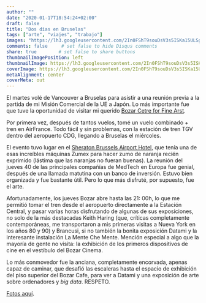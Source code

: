 ```yaml
---
author: ""
date: "2020-01-17T18:54:24+02:00"
draft: false
title: "Dos días en Bruselas"
tags: ["arte", "viajes", "trabajo"]
images: "https://lh3.googleusercontent.com/2In0FShT9souDsV3s5ISKa15ULSgpOWhY1XhL2SQS4LS2DwnwIM8l7RyJfza4JLYvHgggjNH-oVF3MZOel4rbNh44HrhwjziaCfVFZ_312yCFmr7LxJxZbhCrGNPr6KR3F3LGme3SBo=w1920-h1080"
comments: false     # set false to hide Disqus comments
share: true        # set false to share buttons
thumbnailImagePosition: left
thumbnailImage: https://lh3.googleusercontent.com/2In0FShT9souDsV3s5ISKa15ULSgpOWhY1XhL2SQS4LS2DwnwIM8l7RyJfza4JLYvHgggjNH-oVF3MZOel4rbNh44HrhwjziaCfVFZ_312yCFmr7LxJxZbhCrGNPr6KR3F3LGme3SBo=w1920-h1080
coverImage: https://lh3.googleusercontent.com/2In0FShT9souDsV3s5ISKa15ULSgpOWhY1XhL2SQS4LS2DwnwIM8l7RyJfza4JLYvHgggjNH-oVF3MZOel4rbNh44HrhwjziaCfVFZ_312yCFmr7LxJxZbhCrGNPr6KR3F3LGme3SBo=w1920-h1080
metaAlignment: center
coverMeta: out
---
```


El martes volé de Vancouver a Bruselas para asistir a una reunión previa a la partida de mi Misión Comercial de la UE a Japón. Lo más importante fue que tuve la oportunidad de visitar mi querido [Bozar Cetre for Fine Arst](https://www.bozar.be/en).

<!--more-->

Por primera vez, después de tantos vuelos, tomé un vuelo combinado + tren en AirFrance. Todo fácil y sin problemas, con la estación de tren TGV dentro del aeropuerto CDG, llegando a Bruselas el miércoles.

El evento tuvo lugar en el [Sheraton Brussels Airport Hotel](https://www.marriott.com/hotels/travel/brusi-sheraton-brussels-airport-hotel/), que tenía una de esas increíbles máquinas Zumex para hacer zumo de naranja recién exprimido (lástima que las naranjas no fueran buenas). La reunión del jueves 40 de las principales compañías de MedTech en Europa fue genial, después de una llamada matutina con un banco de inversión. Estuvo bien organizada y fue bastante útil. Pero lo que más disfruté, por supuesto, fue el arte.

Afortunadamente, los jueves Bozar abre hasta las 21: 00h, lo que me permitió tomar el tren desde el aeropuerto directamente a la Estación Central, y pasar varias horas disfrutando de algunas de sus exposiciones, no solo de la más destacadas Keith Haring (que, críticas completamente contemporáneas, me transportaron a mis primeras visitas a Nueva York en los años 80 y 90) y Brancusi, si no también la bonita exposición Datami y la interesante instalación La Mente Che Mente. Mención especial a algo que la mayoría de gente no visita: la exhibición de los primeros dispositivos de cine en el vestíbulo del Bozar Cinema.

Lo más conmovedor fue la anciana, completamente encorvada, apenas capaz de caminar, que desafió las escaleras hasta el espacio de exhibición del piso superior del Bozar Cafe, para ver a Datami y una exposición de arte sobre ordenadores y *big data*. RESPETO.

[Fotos aquí](https://photos.app.goo.gl/9rswMAcwE6K7yizq9).

<script src="https://cdn.jsdelivr.net/npm/publicalbum@latest/embed-ui.min.js" async></script>
<div class="pa-gallery-player-widget" style="width:100%; height:480px; display:none;"
  data-link="https://photos.app.goo.gl/9rswMAcwE6K7yizq9"
  data-title="66 new photos by Jorge Cortell">
  <object data="https://lh3.googleusercontent.com/M-J7OuPK_deYWj58JPt-uoxO_1wn09fKIfcH8CD8dG4HdCU4YbIvC3zC48fZ74nOC6N2AkpU2oSeKilKw13Rg3f230m7FXrlGmzbtCzQfvZQv-UW2KKSRGH9Bxo_YdL5u3Dr46lnm4A=w1920-h1080"></object>
  <object data="https://lh3.googleusercontent.com/oan7nI_qvBm7FVmk6pPqjbP1nD-gNkKa19bqOZjK9ZDan905NXDS4GS1WfHTtx3AUShVkg96fHXclHaC7sJQThfQqe28hUVJ0iXBwkKcDyoC0dntyqmwrzopZEgiPdYDhDAjX_AfAEw=w1920-h1080"></object>
  <object data="https://lh3.googleusercontent.com/f5sGX6zIWmwhpzCE7dDWFFtyTDKEOCseqTEhccvNZqbVOQICnm4C0Y1OaJK2_bS3li3K3u1cL5Xd16xWkJYR14KydRymXWNcfWQMofIh9K2QnswjApZmVerORt_M8ZHA3Y-XyuvhKzE=w1920-h1080"></object>
  <object data="https://lh3.googleusercontent.com/o_LSklLKDS5Bedm0LMLhdTx4pVG9mbpOWu55JFY11X6HLxpCr7Gt0odEqmHGttbf22JdEYxetcr0JZ26Kqyp-P4VIT1hoC2W8oD1Mvy7b7CdpFbjr36v_lzTeye5jdiw-DnBQ59irzE=w1920-h1080"></object>
  <object data="https://lh3.googleusercontent.com/gWecZm_z4uFOZHg9u0Bs3CKSm9as1kZDzV6ZY9Lj0FKknPhsMHm6mZQG12TTD9OIAvDGF9XxnrML2I93TH02Xyzo_LH2YCdDjqmvJhP8BODarjkB5qhUzk78Ftew9NFuetCLXhDjQfw=w1920-h1080"></object>
  <object data="https://lh3.googleusercontent.com/DhADzSlyGJGXFKP3JBYVkqqVYy1mLSht7RR2sQxx4EAEFnVwxDk4WxzghqM1-TaWqzcxrONZpJgqFoZl5boxUCKTe7t6XjTN_2WPnZBfAVN8055eyoXTkr-_bU2lpAEUVD9DoMN3pbM=w1920-h1080"></object>
  <object data="https://lh3.googleusercontent.com/NQtsRpi8tNmfUwzyZ7PpIe8LVMaqEQy-_DetIdZ3pGzsBvxwgz0o3y6w95SRowaFFJzHq46AYPIrrpQYhjDU94ehTO5W7vOu6oX_vGQNMDo6UHQHJyTfFEYfC4rhBmr3-fZCt309x8Y=w1920-h1080"></object>
  <object data="https://lh3.googleusercontent.com/Z2CJHuv4P2-57UXMBdR4pmqRyqyEEiUJgA07XmaXMuGGA-UbTUWkbuCrL0tXqbH_2CD1n9yQYe4wJVrXoMerMo-epCPzAgGcrkOT02AKYFWtP2pYjHBz-Zn_P7zPAn5r74e6MgX034U=w1920-h1080"></object>
  <object data="https://lh3.googleusercontent.com/Frv_5K1fcYZ-yjSK1gyqafWxQRE8u2vtpJ-KjnLEi9Dz_169jiU2fKJjzW-cKbAZp1o3s38L3Ent4NMfm3mCCDiT0o02V21EPIgCdk1qxd37ULNo3UW7P0puoJPaxruDdHdn6FNWO_A=w1920-h1080"></object>
  <object data="https://lh3.googleusercontent.com/lCWfytKzfYgCDR7-M_8nyYxNztl681VYIKHcCiyUwZAYgoNo8iQi6YmWwu0FfsNpHRpmkkum_yEUrLNEZ60OvYquXyctQTxOJtoUH-8dWu7JPkxUOLOjAFwBdUaBp8lN0D_e1EYqdAA=w1920-h1080"></object>
  <object data="https://lh3.googleusercontent.com/MYwfRV5SsJoEuqDHEmDYnh1JES3LbHhE0jJa_w9ydNViGQKJ8c4Wy4CYzdu1dDCJEttuoTyYWj7hrMjgLnRVBO3KO4iyUiB2r20ZBUCxdrgvnk6RNrFK1f7oDuDQXH0J25rQYhRPbS8=w1920-h1080"></object>
  <object data="https://lh3.googleusercontent.com/Dq08DUWkLD0HfpruWI8uInPRSIvP_5w1rg2q0TT_3rloXo4qeAMO3uB2p-yz7KI0FcJn7B803OXcfq4l4QBMJh2RpWQOHH-FRbgdX3Mo_L3wvpons8PqVoqZaxaBcrbbOCcUez4_Iys=w1920-h1080"></object>
  <object data="https://lh3.googleusercontent.com/vQ667_BbutO0P4RN0LUAJHIwle6eY6FYfLR31AnfLUe4_GsHaiRIO-1nLPULkPd7PSKLaKn_X_kpwxljXlySaNVpVt5u4kkWw-t7T1RXSyy3hcKpnL7FogwkslXaPD8wX3R2xS3pWyE=w1920-h1080"></object>
  <object data="https://lh3.googleusercontent.com/N7y2fSIwZ4bd0lKYRJWA5MdzB_XP8JAn9bdYf5DCTTk5EhY50Y2RjgvD44ZXDn_SrWJ5JHL6treW1Wj9FZcqYnWG-rDVgwPlW39v3JDXm_xvPJ1Z8NoxYFA6_AjGJ_xdlmDsf5FKQHA=w1920-h1080"></object>
  <object data="https://lh3.googleusercontent.com/cQqQBiahJv5l6kUaEZuQLoULzL1HMSysezIG2JxW6JlTo1h8766DqmQpwh9RAksTMmStA8RW1gpiPrcj-QUIx2HZDulV0N12gKamyqR2zwJYUzeou3LmnOP9DzFRMaN1rKBEl6_ctI8=w1920-h1080"></object>
  <object data="https://lh3.googleusercontent.com/KmVNUyMZhfcjxK0B-qO9Ef6BdyvrInyrpNcCy5_1QKy4CHPLsvjOm8774o2dpoLQOGC7Ckvu7XE6nK2m-DtkKcnToa1dJ2-o93r2gfyg4OhTVOiShAnIsdRTMIw1qGBjeZeQzNcV9xo=w1920-h1080"></object>
  <object data="https://lh3.googleusercontent.com/LWiMebRnMN2ng-lThSVhj2kn4RenaaXZ1pLyYmrKJ6bJ1F1T8ZAXvI_9xWXgLbIEiiFOISRt7Skr4yKjI6tjsO01pUaDB7R8KYSqdGRMPlZaGKWTjkfm6qSL0LnpUYGi5qwWLQTaESw=w1920-h1080"></object>
  <object data="https://lh3.googleusercontent.com/5pKWz7j9iTAPKZgrAVtUuP913cAcDRxiiHYbAMAe0HBXYcCrd1IC-k8_UcEKAz4nN9hb8EgcIgj5AfNqmwqXS155tEoJUTGJfg6RUs4HP1fyWxvnz1A633xriYcHfFCmVeUAA-4vfw4=w1920-h1080"></object>
  <object data="https://lh3.googleusercontent.com/ySw1KFDmMHbydNZgdAFQfs1pJukAZUcBA7BZAyDpNsKCwkxxh7MrHr11VGAxZM5OL3ajK0OA5JQml9moPQ2bVcNSQVPPP8JgwJH7buqJUeeFiL2y467giB_fQz113ezBPFupuQBLOlM=w1920-h1080"></object>
  <object data="https://lh3.googleusercontent.com/w3InZ3SueYHD1BA-CYl1gZ6K6VZ5K1bO7Wv056Cim8nhlJISnXmeggYPiCTXnZ-j0J5PgNk3wGZHguD5Q_NPZxR7n64uagAZi5nIk63wgcSTOcuKgUT4oSQv72jQB-FAZIjHD3Ks8hA=w1920-h1080"></object>
  <object data="https://lh3.googleusercontent.com/SaiYBK8hNJk-bBASW2y7zWbfwMsC6pVjwxlvKkh7WULxTzcjrhYLZUUsIxg8MY47F2hnJKe0dNMbcWcydWf4r5zR5yKjxxvw5Ww3WbaOAR9OZPlI_DAJ9sWyoGsjbSls8AP_vLQDSQE=w1920-h1080"></object>
  <object data="https://lh3.googleusercontent.com/vVppd8a3103GZgPiaiI8sVGNWvMucV07TJQp7DYu7cKvbp959xz3JATR-etHOxXKVGSBbnYEEvZmHnP420VAPmeB_Gjh622PTjnrQzjsSi54oCDn-AfR-dlHSj5Ic4FmIsZyt5uNGl4=w1920-h1080"></object>
  <object data="https://lh3.googleusercontent.com/OtaklPRUP3o2g_hdEdcvifF4yaNs_25JmzX4zd2xgKX9E8fSPEwHyYH6J9_WK8DL6TuoQwIiEpOVrD2ttpSs7ndxK9WDIIiPsOn-PAvVuarztpfBXZxqOCPGGCLv7RDGndp75dR7gAk=w1920-h1080"></object>
  <object data="https://lh3.googleusercontent.com/YDlYd5nu08hqsiiyNqmZJGheiPIP4FE3eQ1gk1iIigtKv3zID2tlEBtXBOoJMb8EPA2IRPAwi9aUwR5OvN7UD58uCpi8FnNEHuqBYABzZWFDPPIDSyc-uAamdMGwjPXc9BxtyaM6jqQ=w1920-h1080"></object>
  <object data="https://lh3.googleusercontent.com/5Q3cSD2Lpzk5aJGMKDkt1R5ahNW3rvWJpVh5J-pS0BWuvzX31hC3RH8e64val_TD1krNHVB-umNGkOaTCY5Oh0eC9GDHGRhLlDCdD7s37GO4QGRsd2P3sZ3Exc4AbkFtD0tMmf9etBc=w1920-h1080"></object>
  <object data="https://lh3.googleusercontent.com/BY5IBPm_uo4x_lp1_yiWcleS5QPYf0QsVYSqcKgBE2foQRDjhkkq62cqAvBBFnB6yUJIG3J9DIkc7J0pU1Pv6W-AL5Dee7tcmYygbuXlMji_ITaSF6bAAI-0a1Fcxkl5JIzSNzQ3bKc=w1920-h1080"></object>
  <object data="https://lh3.googleusercontent.com/z81ijhOyiLa7OkYbFhzSI7DWPUZbKdjdD1gvr9jzswkwwOckUr42rc7sKu5udd9jtNZgv6NuG0SAuXd9e7aeNz47nwkbN4QyR5KY1I2_eS1amlQvhjpyCRJrw9qqQDI7tazpjE-FxP0=w1920-h1080"></object>
  <object data="https://lh3.googleusercontent.com/HV-0rFI-nC0qyYFUnH5JTTiorALk9gGoQzm-0Z1GY_bJ5ONDtKVI4VQp4xE2-9P3TZ0wKDDWXQkvMgoEGq4r1J1yw8tA2vtn02ob6nmIu_nZ9Zc7XE0F0XOd3duAYXMzi31qKfbcBqw=w1920-h1080"></object>
  <object data="https://lh3.googleusercontent.com/EAQ3GUaBIxpZfUYSBuJBIOy4JixQzB-wSvVOd93OGm_gC2ydsUCI7xidv8lXrTz02vQc7JFARbwWaiSyr-343QQ4N6LVspWCws20ZImw_oOMzW7GV7Gmu8HyzTMJWDUsG9pFwRKfkS0=w1920-h1080"></object>
  <object data="https://lh3.googleusercontent.com/wDPju4ZMEalp8CJ_iiH3iHwMdLqckvuRqS1Et1K1XztQVG7GhhmyU8bMPLCV2711YcOrB0UX8cKqB_hMuDouGtcfm9K2CEBx9OxLgaOZLdKr7nNd9_vUIsT76662spC6xrBk3PObUJw=w1920-h1080"></object>
  <object data="https://lh3.googleusercontent.com/FRaItDkhxEUBVwKicVA2UQGvUKo2ylEqF5mnjjhlGPFLCpJXJc58vV_fa4kKkZmSC9MQdF0zQYwH9vASt5exjkbsK9QHSbqmTc18NwvufjaM4xTFmmW4MuBaVofFjES51lGOiCeRZvU=w1920-h1080"></object>
  <object data="https://lh3.googleusercontent.com/YlYMGUm70erNdkYeAa1iQE2ergU5WwVhyPSTIkHRT5yoqIH50rtVOj1OHDfN05kVBmYHRxfYZTH9Ph5IGV25a3tD1xnL9yHUrz3oldIWkFTC-hjvc9ZwnY2vvilY7Q4vk77jPE_gk0A=w1920-h1080"></object>
  <object data="https://lh3.googleusercontent.com/jdJQ6YW2eyPDtZVm1P7TVAsjXXImSQHQhYQvD0rUMSmUqZbZqg8USBYkRBax2bzveqsR5ZRQ9ukHtgGr2o4ShJjtPJo83z4RUHFnX3eumhpUWI-s9OfoyC2ZsOvavNVSJ7zZcid3rZU=w1920-h1080"></object>
  <object data="https://lh3.googleusercontent.com/QxLkgWUwtKNwQiOm3wIFSJnnRrwPZHP0cGV-eHvX24ju475yhV46NzYheb5btkQDcCStGX1mNG2q19r9Q_PaugysJMdvfix71ARc78LdW0_gUCU89QRKaYaKbR5yFMJgarKuEpQeR7Q=w1920-h1080"></object>
  <object data="https://lh3.googleusercontent.com/--Tok8NKSEdkWPJDMR7QBeaHavSPq2JYMDbIYwsFzQqgQijM9KZVpvXN3Yqyxd1yTmxfo8ks30C5RrTugtYSHbwjTHE4B6uKVTjo0V0sb7v6SrsqFdqqS0j_aQhOIuAHFdZLkEjlVnk=w1920-h1080"></object>
  <object data="https://lh3.googleusercontent.com/Y3FzTy5QtQM7W5hsWdIF1CHgRwFdYHEjA7IpLSpiFAGirYaFgCPIyHf99tFHX3B5i0h6yLneucy-__MRHTS-Ax8x3uwCHGYpjcrVciRRGRaKMJM2hQbhtq-MwIjvq0NTlFpkYQWb-7M=w1920-h1080"></object>
  <object data="https://lh3.googleusercontent.com/ygt9E5KmjUV1KcEkwCgZiMM_qs7C46Bv2yVbRKztdPCau2LzdPmYya__yPWZGsZ25ue5ddLKAVqzT3tXQIaTuk4hWUrDxHwiZvCN7SK5uv-bPxmVaCv2BtEf_7gjun6_CwLprT2Qn5Y=w1920-h1080"></object>
  <object data="https://lh3.googleusercontent.com/vK-A_c9pHfzlel0nL3_fwjh24otNuVkbKwXPUClRtZiOvLknZfBqdGrdDBdaDJZKEbkb0G084AWhZTQQQIGA5qMo9dVBRUaQFEcXAxCA44L_lFZ3f-68H78r5OaeGfkz3QI-xM6Uzq4=w1920-h1080"></object>
  <object data="https://lh3.googleusercontent.com/U7b6O33Aty0A5gi71ZL_SB8mzAuLfl9-tJTLkHYAKMLjVkrpNTTlnkpFFr1H-TeNrjrAvYafLud-qI6TgT7KNRlG2UXBGpxAKYDRhdXHHSeEdD5821Guj8jv1F1SMTO2Zz_JYR_JZAM=w1920-h1080"></object>
  <object data="https://lh3.googleusercontent.com/TIW_Fluu6xD_rHkwPPft2FPTW0_5fX0OJF0JLG7jJ0uGBPXzEo9163FWAmeStZ1AnfMbPYHquhV9mih5M2Wp21Vbi5VgQo7Q3jqMvQj5dkrYOYq6GJ9JRBC6UJB6UZdH1GbE11xEZe8=w1920-h1080"></object>
  <object data="https://lh3.googleusercontent.com/y2Xhh04Ah-ljC59vViuMUUM7O5BptJm23sJJVG6pDwVxWtAKJbexc5FSLwqU1gPsfukHZxypFfCtFd-mqQV6ckEKGAlVyPCTEzTvpK86chjDdQHpiB229dokAkwMFXvD2pzH_CX0gro=w1920-h1080"></object>
  <object data="https://lh3.googleusercontent.com/9DL51VGygHnYRzByhr4dvO6LY3DGTOor-SOCV7c34LpzBfV5SHO8Sxydf5KlFwNqCFmHNDDJ6Wnn9wrVpMlqaxJdVjQEPlDvGxiw5hhTnLTARbC_nEelOQN0QOr-EsA_40gR66jaJLI=w1920-h1080"></object>
  <object data="https://lh3.googleusercontent.com/ZxbyX3jHV9unzOfORm3Y6kcs0jVxJqT4mLPgDYnHgCaYlVxmNsDLooKl2XbeWTSIC8Rf4tPnxW-zArTy3b8sQG4ZO_TqN4C6lt33dO4iHsgyPjgxoeGJm6LVEPvtsGxTzF3rz9wgAdw=w1920-h1080"></object>
  <object data="https://lh3.googleusercontent.com/07Sz9MTsb-asCUEVLtDuWvVJQ6dwaFs4Eczogo9Bae5gqOlHijOpK1xpVa_6x1Nu0f5_33FZ5ISWd_bHiPoJeECpe2ZiaCGht1klpXCVBwK9dQmK7bj_tKef89JgLsx89uOuYkniM2g=w1920-h1080"></object>
  <object data="https://lh3.googleusercontent.com/DFntW56ISlaapQ8A6GoNXTo65XqVNaizresn5ozhlne-6qtm1LJimKOtzfR1MPorHim3hWY7lbPyvW0Ga07xswo7FLn5KqdHkptIQz_gdD0eE7a5Yaan40ZFFQ9N5gOG0dhNOvcbUMs=w1920-h1080"></object>
  <object data="https://lh3.googleusercontent.com/8ilNxifIuHKAkaVBAv3Zq9xY3UZjTkGWqDjnNp5EV2R6LOhl-Rea4vfjR5DX5IreHXhCQYA0LMWqnEmK1mXuJR6jJwN85tatD8zqHN3zwQGWAPtKnizvKdU_qtljE7JFeX5DOcfL7BM=w1920-h1080"></object>
  <object data="https://lh3.googleusercontent.com/hsmeaEY9j7f1KiLJc5UBM6tEPOo5Tgm6oU9Hr2R7u_gDFine0tg4oQrRwgrVXv27zY1Elkyef9B7JUAvx_k64aql7V3VKJhZd-sXRvUl0YO-p9bcJVsWh5czrvCE22EUYanOHf7aglU=w1920-h1080"></object>
  <object data="https://lh3.googleusercontent.com/NyxGk57RpCUiIJNl8Av8DsiINYwjaQV1kCk_ohFb_LJMpZ6OjEuZMYpWMex8MYgT6OWzlxdMMDPfM7Jo37Ga3h8fryg4PZeIR486a7dFv4RRk0wjHouAIsU7luydAQ-mkxtezVRmV7M=w1920-h1080"></object>
  <object data="https://lh3.googleusercontent.com/Ylm-PROwuHu1KD29uGy4RjVTK_qUvkhT9N6g9o4FXZCtBr5wNiL2d4kE5MlpRq9-yuI6arelmjldzz2W81Mw3U8ryiCmJFHP6dp-zL_05MPM70aXSStm86LxET_Y28RIURekD6FTZCM=w1920-h1080"></object>
  <object data="https://lh3.googleusercontent.com/kAic5ZYL01JQbfLWUg8xRKXfn8aogEqlK1ca8AUR2M__5-JaLsXX80la_-vz_h2J-PNMxwyVHJ5NfyZKIWrznJRZru7JqSK685yyuGn6fFcPsrAzbX4qN2ivR-Hzrm4nGlu6S_a_3Hk=w1920-h1080"></object>
  <object data="https://lh3.googleusercontent.com/rvBqCPxuG2e7H8zwC3t1ssexwXU3u2nv3BX4UcRwueVgTTdgOTM0JFKOggDls7pZaZjqMHLxUnpcqM8HJIJS_YRxP6yp-jDngCNtL8mV76dXP74suNOzGtBy9JBlfqtrW-AEJh06rBw=w1920-h1080"></object>
  <object data="https://lh3.googleusercontent.com/sZhnT7ErQI_HInTH934qucpxB3q2Fuoqe7Z4aCQX_4q-j7VQ9WEaTzqklQKunc2i5an2acSgRpYXsB7bXjWLQArOr5H7CVr-DFoZStoNoZC1sYO5n63RIzjpuM4f7lf_jNoXf01gwps=w1920-h1080"></object>
  <object data="https://lh3.googleusercontent.com/52oTooXLSwD8n_Dm2hZG5sOKRjfy24Vu8ssp2GLdBpX3_i3oRNYT-vGm8OlwH7Km8uL5pRzTOlYdeSzRbIUZJSfba26cGnkRB8JnPyJicfhlu0u97XWRFbUFm2-mdvGSSautlR6j46A=w1920-h1080"></object>
  <object data="https://lh3.googleusercontent.com/Kcl1p9sKmDFEv00Em0oxKqAWozF4kj3Uyg6wyQVC_gJQQ2eGJLOkPO8bJbEsbQnYLp3Nq0rRSiwSgVqBefh1XX9NkkJuVANGxgfBILFInss3D1Zi_WxHI8KiasQQZ3rWkSsuKz9Qyis=w1920-h1080"></object>
  <object data="https://lh3.googleusercontent.com/-z-cQonTaCdIAwUamZGgxHZ5Lf5ZJaZDrtunaD8Ofn9qYSKztoB76OnGO2C80LkbqmdKLIxJjP6CtwVuodippgej34lNgEolysEcOVcypk5i1m0OMLnx84ugVXI0kkUwG7GFv5x9_4g=w1920-h1080"></object>
  <object data="https://lh3.googleusercontent.com/nU14Gxi-eJbsJbk9i53DeNY8KK-P37DWEI_juRkzR9Q_X01vF0TwGYPlyejIr2HcsoN3Fg8IWa4o2c3pp4Hm6t6aJptWKNosdvhrmiyekq5PY6ZDOkw4wCwZw6LOBvj83sJBT90If5Y=w1920-h1080"></object>
  <object data="https://lh3.googleusercontent.com/Uk9Zlz2isT1BlGoc2jw5-zmsHPZe_K0mKe4iZkYqfqsS51YHA1eEDdlze2imtleG0CPCsihwn6rkvDf7BcxbEiazBBtF-cm2UGjVIggFxQL4VBOYLlaiJlPJG-JbBKZgnRZ0-ZKbhEs=w1920-h1080"></object>
  <object data="https://lh3.googleusercontent.com/XAQlZ_Eor-pXvaToTIOBD5uS-01a3z-dwFgvJpwSqcPmztGuWfmmOYctDcWzwT6UvT75ZOcvtNOA48zOjhyeQ4MVZuIQJXQy65yhdj0UdojODkFFEp6wvr913HsKHBiqECXBWoYvV_4=w1920-h1080"></object>
  <object data="https://lh3.googleusercontent.com/1_8BgYzPulFm-mZOUyKnM_hdzJETQcyWCKY3dNfLMJuZ9EEPzkwTDv7omB9jDXPpUKXghPv3O5RavqBFddi905RnoRupyeH5vxNDx7MZfmGlQbeHM0UNslM5FOCYccpAwxHTSQ3NS1Y=w1920-h1080"></object>
  <object data="https://lh3.googleusercontent.com/4NwiEpEA0w2JwAWIVY4niCrKunhkanvbvBZre9CZ-8o4UXkTI3_reYI_qDWIUYbpq3DiJCdychE9VVAY8N0oUWqZ33l4z9qLAuiOq8AZlloOCmdmmVS0CULbOq-X3qVQxLcnAZwODfs=w1920-h1080"></object>
  <object data="https://lh3.googleusercontent.com/HW8hGJXAnIXp-nAQOyBZ7_VArWZBogG0ieaHXOCdhr_5dMxv_E8VXlUI4se242GAlKd-DBFMlFDQZofNcDll9WDTI4o3dM9yy9CY7K7Zpd2tC6347Q66_LtJKJxdynU3MaX2JQ-HPqQ=w1920-h1080"></object>
  <object data="https://lh3.googleusercontent.com/g9zqHhd5zhAU_rDUCqc2d1cvc6yPFz6AKAoU0kP-eJWXMvuTr3B0aApzDrwaWPiSd2h304w_dPc1SXm20pdWGKN6QZWcwVlAiIUY5yXOIOhAEAiiyhJpH7qLGRCbnvNJBtUMMWggppI=w1920-h1080"></object>
  <object data="https://lh3.googleusercontent.com/BqnpUI7v36HYJbFYKa_-lqcLdpUf1YKCafZ2lKM-WwSosf4qfIk6rKKFiCqaUvBXIMsFvW4_BAkjR1yvkqMMBH0qJe1iet3aJ0QWq0LvFrxGNxB1ekF7BpDXTrwW-yNGg8EBoDTo2zc=w1920-h1080"></object>
  <object data="https://lh3.googleusercontent.com/QsLrvz0RboiRlVEjfL6LG0Tj3B6gl2AemkU172-i1TWbOC749EyffImNL7Oej1c7uJutc-50cjTI3RvokfDnXZAvMxmb0qDNYGPcf7Gzc1BgNplOlncH074U3EaR2kPmSjHWQxftNjs=w1920-h1080"></object>
  <object data="https://lh3.googleusercontent.com/hGIB6xQdV6LuUAgEvJoPvqj0v6Q2cUWDjPxnwnlJvtZlsEcp2K2zkPl0YglI4Bb-ulWHk0iMIkOEWVTnk7tu0tEgKhr5PgMkCDnMEJnAMvioGsRCKRI9-Exfm9r1YfApgLnTm-5orRE=w1920-h1080"></object>
  <object data="https://lh3.googleusercontent.com/dQ4Y3DHeo_6JSqmXNLcpujDxOuGwAVM87IJNYJRIxg4nfCpu-b7wJHidcd3eJYst0UdiOUP9N_teJYc1hTy1fCyAj--ke0IzlImqqoqt0qaRCeWkOuILXTZHqNEBc8OBLQmdPHDz9mc=w1920-h1080"></object>
</div>
